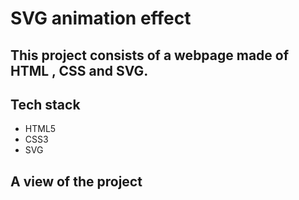 # SVG animation effect

## This project consists of a webpage made of HTML , CSS and SVG.

## Tech stack
- HTML5
- CSS3
- SVG


## A view of the project 

